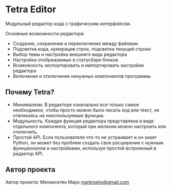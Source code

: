 # Tetra Editor

Модульный редактор кода с графическим интерфейсом.

Основные возможности редактора:
- Создание, сохранение и переключение между файлами.
- Подсветка кода, нумерация строк, подсветка текущей строки
- Выбор темы и настройка внешнего вида редактора
- Настройка отображаемых в статусбаре блоков
- Возможность экспортировать и импортировать настройки редактора
- Включение и отключение ненужных компонентов программы

## Почему Tetra?

- Минимализм. В редакторе изначально все только самое необходимое, чтобы просто
  можно было писать код или текст, не отвлекаясь на неиспользуемые функции.
- Модульность. Каждая функция редактора представлена в виде отдельного
  компонента, который при желании можно настроить или отключить.
- Простой API. Если пользователя что-то не устраивает и он знает Python, он
  может без проблем создать свое расширение с нужным функционалом и настройками,
  используя простой встроенный в редактор API.

## Автор проекта

Автор проекта: Меликсетян Марк <markmelix@gmail.com>
